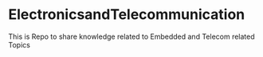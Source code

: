 # ElectronicsandTelecommunication
This is Repo to share knowledge related to Embedded and Telecom related Topics
